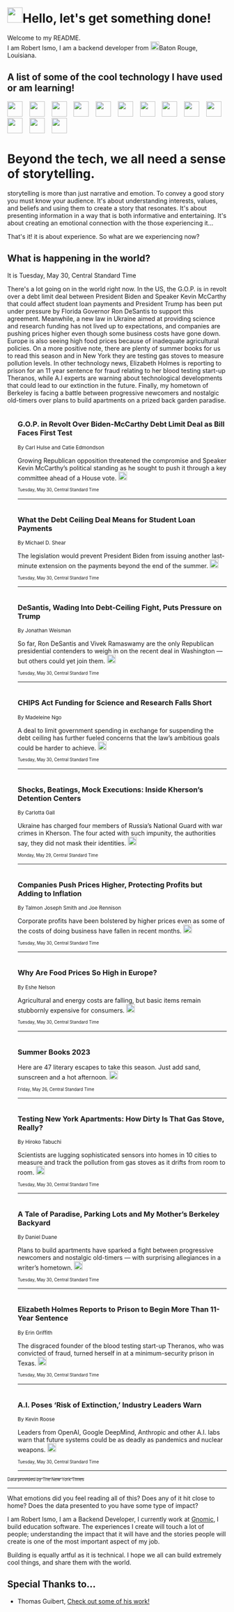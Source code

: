 <h1><img src="https://emojis.slackmojis.com/emojis/images/1643514375/3493/hot-coffee.gif?1643514375" width="35"/>Hello, let's get something done!</h1>

<p>Welcome to my README.<br/>
I am Robert Ismo, I am a backend developer from <img src="https://emojis.slackmojis.com/emojis/images/1638395689/50435/moulin_rouge.png?1638395689" width="20"/>Baton Rouge, Louisiana.</p>
<h2>A list of some of the cool technology I have used or am learning!</h2>
<p>
<img src="https://emojis.slackmojis.com/emojis/images/1643516091/21142/meow_bongotap.gif?1643516091" width="35" alt="">
<img src="https://img.shields.io/badge/Favorite%20Frontend%20Framework-SvelteKit-f83903" alt="">
<img src="https://img.shields.io/badge/Second%20Favorite-Vue-40b581" alt="">
<img src="https://img.shields.io/badge/Most%20Used%20Runtime-Nodejs-78b061" alt="">
<img src="https://emojis.slackmojis.com/emojis/images/1643517416/34482/fire.gif?1643517416" width="35" alt="">
<img src="https://img.shields.io/badge/Javascript%20But%20Better-Typescript-0078ca" alt="">
<img src="https://img.shields.io/badge/Favorite%20Language-Elixir-3e244d" alt="">
<img src="https://img.shields.io/badge/Containerize%20Everything-Docker-6ac9ef" alt="">
<img src="https://emojis.slackmojis.com/emojis/images/1643514596/5999/meow_party.gif?1643514596" width="35" alt="">
<img src="https://img.shields.io/badge/API%20Love%20Language-Graphql-de32a5" alt="">
<img src="https://img.shields.io/badge/Our%20Favorite%20Version%20Controller-Git-e94f33" alt="">
<img src="https://img.shields.io/badge/Favorite%20Database-Redis-d42d1d" alt="">
<img src="https://emojis.slackmojis.com/emojis/images/1643514559/5584/deployparrot.gif?1643514559" width="35" alt="">
<img src="https://img.shields.io/badge/Container%20Interstate-RabbitMQ-f66200" alt="">
<img src="https://img.shields.io/badge/Gotta%20Learn-Kubernetes-316adf" alt="">
<img src="https://img.shields.io/badge/Really%20Mature%20Now-WASM-654fef" alt="">
<img src="https://emojis.slackmojis.com/emojis/images/1666642497/61942/dance_vibe.gif?1666642497" width="35" alt="">
<img src="https://img.shields.io/badge/For%20My%20M1-ARM64-657d96" alt="">
<img src="https://img.shields.io/badge/Loving%20This%20So%20Much-TailwindCSS-17bcb5" alt="">
<img src="https://img.shields.io/badge/Cool%20Build%20Tool-Vite-f9cb24" alt="">
<img src="https://emojis.slackmojis.com/emojis/images/1669231376/62819/working-on-it.gif?1669231376" width="35" alt="">
<img src="https://img.shields.io/badge/Fun%20and%20Easy%20Database-MongoDB-5f8c49" alt="">
<img src="https://img.shields.io/badge/JS%20Life%20Support-NPM-c73737" alt="">
<img src="https://img.shields.io/badge/I%20Liked%20It-DynamoDB-0073b9" alt="">
<img src="https://emojis.slackmojis.com/emojis/images/1643514045/46/question.gif?1643514045" width="35" alt="">
<img src="https://img.shields.io/badge/cool-React-60d6f9" alt="">
<img src="https://img.shields.io/badge/Future%20Big%20Project-Lambda-f37e00" alt="">
<img src="https://img.shields.io/badge/NPM%20But%20Better-PNPM-f1aa07" alt="">
<img src="https://emojis.slackmojis.com/emojis/images/1643514943/9662/fbwow.gif?1643514943" width="35" alt="">
<img src="https://img.shields.io/badge/First%20Language-C-662079" alt="">
<img src="https://img.shields.io/badge/Where%20I%20Deploy%20Frontend-Vercel-000000" alt="">
<img src="https://img.shields.io/badge/Who%20Does%20not%20Want%20an%20App-Swift-f9492a" alt="">
<img src="https://emojis.slackmojis.com/emojis/images/1643514058/151/javascript.png?1643514058" width="35" alt="">
<img src="https://img.shields.io/badge/cool-Python-fbd542" alt="">
<img src="https://img.shields.io/badge/Favorite%20Something-Stripe-656cdc" alt="">
<img src="https://img.shields.io/badge/Of%20Course-HTML5-ed6327" alt="">
<img src="https://emojis.slackmojis.com/emojis/images/1660415405/60731/bomb.gif?1660415405" width="35" alt="">
<img src="https://img.shields.io/badge/hate-CSS-2964ec" alt="">
<img src="https://img.shields.io/badge/Learning-CircleCI-141215" alt="">
<img src="https://img.shields.io/badge/Learning-Rust-fbbb3b" alt="">
<img src="https://emojis.slackmojis.com/emojis/images/1660415397/60712/writing-hand.gif?1660415397" width="35" alt="">
<img src="https://img.shields.io/badge/Dev%20Browser%20of%20Choice-Firefox-cc4e26" alt="">
<img src="https://img.shields.io/badge/Recoverying%20From%20Windows-UNIX-1781e3" alt="">
<img src="https://img.shields.io/badge/LOVE-LogSeq-90c1c2" alt="">
<img src="https://emojis.slackmojis.com/emojis/images/1643514066/223/kirby.gif?1643514066" width="35" alt="">
<img src="https://img.shields.io/badge/Daily%20Driver-MacOS-e6e6e8" alt="">
<img src="https://img.shields.io/badge/Git%20Server-Github-000000" alt="">
<img src="https://img.shields.io/badge/enjoyable-EC2-f17428" alt="">
<img src="https://emojis.slackmojis.com/emojis/images/1643514239/2069/excited.gif?1643514239" width="35" alt="">
</p>
<h1>Beyond the tech, we all need a sense of storytelling.</h1>
<p>storytelling is more than just narrative and emotion. To convey a good story you must know your audience. It's about understanding interests, values, and beliefs and using them to create a story that resonates. It's about presenting information in a way that is both informative and entertaining. It's about creating an emotional connection with the those experiencing it...</p>
<p>That's it! it is about experience. So what are we experiencing now?</p>
<h2>What is happening in the world?</h2>
<p>It is Tuesday, May 30, Central Standard Time</p>
<p>
There&#39;s a lot going on in the world right now. In the US, the G.O.P. is in revolt over a debt limit deal between President Biden and Speaker Kevin McCarthy that could affect student loan payments and President Trump has been put under pressure by Florida Governor Ron DeSantis to support this agreement. Meanwhile, a new law in Ukraine aimed at providing science and research funding has not lived up to expectations, and companies are pushing prices higher even though some business costs have gone down. Europe is also seeing high food prices because of inadequate agricultural policies. On a more positive note, there are plenty of summer books for us to read this season and in New York they are testing gas stoves to measure pollution levels. In other technology news, Elizabeth Holmes is reporting to prison for an 11 year sentence for fraud relating to her blood testing start-up Theranos, while A.I experts are warning about technological developments that could lead to our extinction in the future. Finally, my hometown of Berkeley is facing a battle between progressive newcomers and nostalgic old-timers over plans to build apartments on a prized back garden paradise.</p>
<ol>
<img src="https://img.shields.io/badge/-us-blue" alt="">
<h3>G.O.P. in Revolt Over Biden-McCarthy Debt Limit Deal as Bill Faces First Test</h3>
<sub>By Carl Hulse and Catie Edmondson</sub>
<p>Growing Republican opposition threatened the compromise and Speaker Kevin McCarthy’s political standing as he sought to push it through a key committee ahead of a House vote.  <a href="https://nyti.ms/3IHVNwX"><img src="https://developer.nytimes.com/files/poweredby_nytimes_30b.png?v=1583354208352" height="20"></a></p>
<sub><sub>Tuesday, May 30, Central Standard Time</sub></sub>
<hr/>
<img src="https://img.shields.io/badge/-us-blue" alt="">
<h3>What the Debt Ceiling Deal Means for Student Loan Payments</h3>
<sub>By Michael D. Shear</sub>
<p>The legislation would prevent President Biden from issuing another last-minute extension on the payments beyond the end of the summer.  <a href="https://nyti.ms/3WIaF4z"><img src="https://developer.nytimes.com/files/poweredby_nytimes_30b.png?v=1583354208352" height="20"></a></p>
<sub><sub>Tuesday, May 30, Central Standard Time</sub></sub>
<hr/>
<img src="https://img.shields.io/badge/-us-blue" alt="">
<h3>DeSantis, Wading Into Debt-Ceiling Fight, Puts Pressure on Trump</h3>
<sub>By Jonathan Weisman</sub>
<p>So far, Ron DeSantis and Vivek Ramaswamy are the only Republican presidential contenders to weigh in on the recent deal in Washington — but others could yet join them.  <a href="https://nyti.ms/3C3kFvG"><img src="https://developer.nytimes.com/files/poweredby_nytimes_30b.png?v=1583354208352" height="20"></a></p>
<sub><sub>Tuesday, May 30, Central Standard Time</sub></sub>
<hr/>
<img src="https://img.shields.io/badge/-us-blue" alt="">
<h3>CHIPS Act Funding for Science and Research Falls Short</h3>
<sub>By Madeleine Ngo</sub>
<p>A deal to limit government spending in exchange for suspending the debt ceiling has further fueled concerns that the law’s ambitious goals could be harder to achieve.  <a href="https://nyti.ms/3IIr8jq"><img src="https://developer.nytimes.com/files/poweredby_nytimes_30b.png?v=1583354208352" height="20"></a></p>
<sub><sub>Tuesday, May 30, Central Standard Time</sub></sub>
<hr/>
<img src="https://img.shields.io/badge/-world-blue" alt="">
<h3>Shocks, Beatings, Mock Executions: Inside Kherson’s Detention Centers</h3>
<sub>By Carlotta Gall</sub>
<p>Ukraine has charged four members of Russia’s National Guard with war crimes in Kherson. The four acted with such impunity, the authorities say, they did not mask their identities.  <a href="https://nyti.ms/3BZIPar"><img src="https://developer.nytimes.com/files/poweredby_nytimes_30b.png?v=1583354208352" height="20"></a></p>
<sub><sub>Monday, May 29, Central Standard Time</sub></sub>
<hr/>
<img src="https://img.shields.io/badge/-business-blue" alt="">
<h3>Companies Push Prices Higher, Protecting Profits but Adding to Inflation</h3>
<sub>By Talmon Joseph Smith and Joe Rennison</sub>
<p>Corporate profits have been bolstered by higher prices even as some of the costs of doing business have fallen in recent months.  <a href="https://nyti.ms/3IQw9X1"><img src="https://developer.nytimes.com/files/poweredby_nytimes_30b.png?v=1583354208352" height="20"></a></p>
<sub><sub>Tuesday, May 30, Central Standard Time</sub></sub>
<hr/>
<img src="https://img.shields.io/badge/-business-blue" alt="">
<h3>Why Are Food Prices So High in Europe?</h3>
<sub>By Eshe Nelson</sub>
<p>Agricultural and energy costs are falling, but basic items remain stubbornly expensive for consumers.  <a href="https://nyti.ms/43rXqqC"><img src="https://developer.nytimes.com/files/poweredby_nytimes_30b.png?v=1583354208352" height="20"></a></p>
<sub><sub>Tuesday, May 30, Central Standard Time</sub></sub>
<hr/>
<img src="https://img.shields.io/badge/-books-blue" alt="">
<h3>Summer Books 2023</h3>
<sub></sub>
<p>Here are 47 literary escapes to take this season. Just add sand, sunscreen and a hot afternoon.  <a href="https://nyti.ms/3or8Qw9"><img src="https://developer.nytimes.com/files/poweredby_nytimes_30b.png?v=1583354208352" height="20"></a></p>
<sub><sub>Friday, May 26, Central Standard Time</sub></sub>
<hr/>
<img src="https://img.shields.io/badge/-climate-blue" alt="">
<h3>Testing New York Apartments: How Dirty Is That Gas Stove, Really?</h3>
<sub>By Hiroko Tabuchi</sub>
<p>Scientists are lugging sophisticated sensors into homes in 10 cities to measure and track the pollution from gas stoves as it drifts from room to room.  <a href="https://nyti.ms/3WFqR6l"><img src="https://developer.nytimes.com/files/poweredby_nytimes_30b.png?v=1583354208352" height="20"></a></p>
<sub><sub>Tuesday, May 30, Central Standard Time</sub></sub>
<hr/>
<img src="https://img.shields.io/badge/-magazine-blue" alt="">
<h3>A Tale of Paradise, Parking Lots and My Mother’s Berkeley Backyard</h3>
<sub>By Daniel Duane</sub>
<p>Plans to build apartments have sparked a fight between progressive newcomers and nostalgic old-timers — with surprising allegiances in a writer’s hometown.  <a href="https://nyti.ms/3IOlYlY"><img src="https://developer.nytimes.com/files/poweredby_nytimes_30b.png?v=1583354208352" height="20"></a></p>
<sub><sub>Tuesday, May 30, Central Standard Time</sub></sub>
<hr/>
<img src="https://img.shields.io/badge/-technology-blue" alt="">
<h3>Elizabeth Holmes Reports to Prison to Begin More Than 11-Year Sentence</h3>
<sub>By Erin Griffith</sub>
<p>The disgraced founder of the blood testing start-up Theranos, who was convicted of fraud, turned herself in at a minimum-security prison in Texas.  <a href="https://nyti.ms/42fR1ho"><img src="https://developer.nytimes.com/files/poweredby_nytimes_30b.png?v=1583354208352" height="20"></a></p>
<sub><sub>Tuesday, May 30, Central Standard Time</sub></sub>
<hr/>
<img src="https://img.shields.io/badge/-technology-blue" alt="">
<h3>A.I. Poses ‘Risk of Extinction,’ Industry Leaders Warn</h3>
<sub>By Kevin Roose</sub>
<p>Leaders from OpenAI, Google DeepMind, Anthropic and other A.I. labs warn that future systems could be as deadly as pandemics and nuclear weapons.  <a href="https://nyti.ms/3MDbPcR"><img src="https://developer.nytimes.com/files/poweredby_nytimes_30b.png?v=1583354208352" height="20"></a></p>
<sub><sub>Tuesday, May 30, Central Standard Time</sub></sub>
<hr/>
</ol>
<a href="https://developer.nytimes.com"><sub><sub>Data provided by The New York Times</sub></sub></a>
<hr/>
<p>What emotions did you feel reading all of this? Does any of it hit close to home? Does the data presented to you have some type of impact?</p>
<p>I am Robert Ismo, I am a Backend Developer, I currently work at <a href="https://gnomic.education/">Gnomic</a>, I build education software. The experiences I create will touch a lot of people; understanding the impact that it will have and the stories people will create is one of the most important aspect of my job.</p>
<p>Building is equally artful as it is technical. I hope we all can build extremely cool things, and share them with the world.</p>
<h2>Special Thanks to...</h2>
<ul>
<li>Thomas Guibert, <a href="https://github.com/thmsgbrt/thmsgbrt">Check out some of his work!</a></li>
</ul>